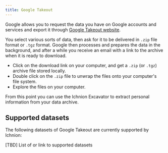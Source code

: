 ```yaml
---
title: Google Takeout
---
```


Google allows you to request the data you have on Google accounts and services and export it through [Google Takeout website](https://takeout.google.com/).  

You select various sorts of data, then ask for it to be delivered in `.zip` file format or `.tgz` format.  Google then processes and prepares the data in the background, and after a while you receive an email with a link to the archive when it is ready to download.

- Click on the download link on your computer, and get a `.zip` (or `.tgz`) archive file stored locally.
- Double click on the `.zip` file to unwrap the files onto your computer's file system.
- Explore the files on your computer.

From this point you can use the Ichnion Excavator to extract personal information from your data archive.

## Supported datasets

The following datasets of Google Takeout are currently supported by Ichnion:

[TBD] List of or link to supported datasets
